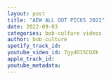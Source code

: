 ```yaml
---
layout: post
title: "AEW ALL OUT PICKS 2022"
date: 2022-09-03
categories: bob-culture videos
author: bob-culture
spotify_track_id: 
youtube_video_id: 7gydO1SCUXk
apple_track_id: 
youtube_metadata: 
---
```

